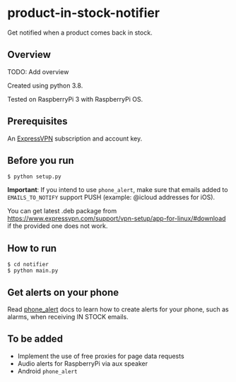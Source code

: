 # product-in-stock-notifier

Get notified when a product comes back in stock.

## Overview

TODO: Add overview

Created using python 3.8.

Tested on RaspberryPi 3 with RaspberryPi OS.

## Prerequisites

An [ExpressVPN](https://www.expressvpn.com) subscription and account key.

## Before you run

```
$ python setup.py
```

__Important__: If you intend to use `phone_alert`, make sure that emails added to `EMAILS_TO_NOTIFY` support PUSH (example: @icloud addresses for iOS). 

You can get latest .deb package from https://www.expressvpn.com/support/vpn-setup/app-for-linux/#download if the provided one does not work.

## How to run

```
$ cd notifier
$ python main.py
```

## Get alerts on your phone

Read [phone_alert](phone_alert/README.md) docs to learn how to create alerts for your phone, such as alarms, when receiving IN STOCK emails.

## To be added

- Implement the use of free proxies for page data requests
- Audio alerts for RaspberryPi via aux speaker
- Android `phone_alert`
